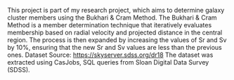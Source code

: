 This project is part of my research project, which aims to determine galaxy cluster members using the Bukhari & Cram Method. The Bukhari & Cram Method is a member determination technique that iteratively evaluates membership based on radial velocity and projected distance in the central region. The process is then expanded by increasing the values of Sr and Sv by 10%, ensuring that the new Sr and Sv values are less than the previous ones.
Dataset Source: https://skyserver.sdss.org/dr18
The dataset was extracted using CasJobs, SQL queries from Sloan Digital Data Survey (SDSS).
